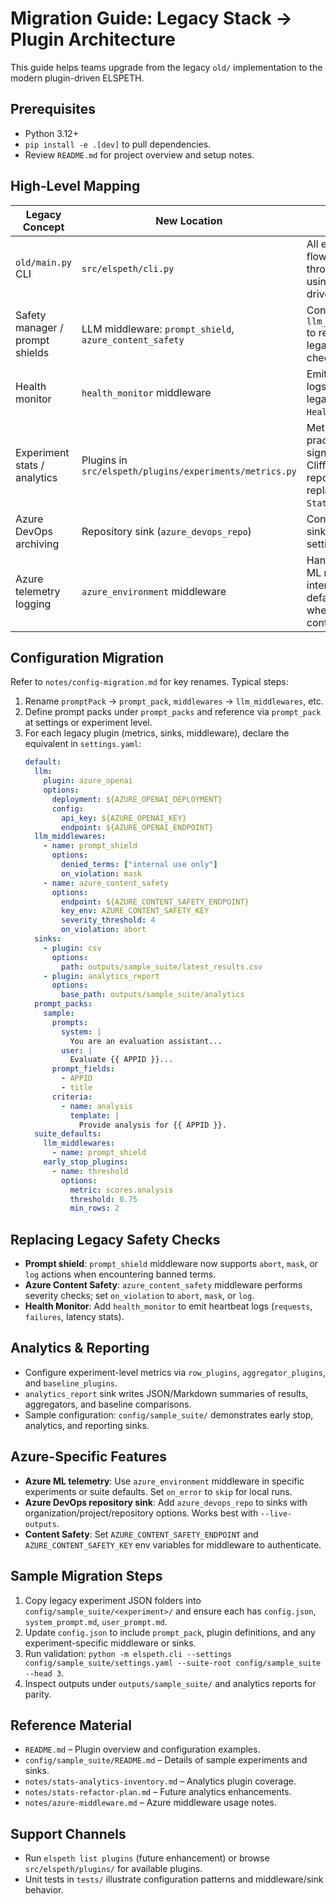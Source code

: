 # Migration Guide: Legacy Stack → Plugin Architecture

This guide helps teams upgrade from the legacy `old/` implementation to the modern plugin-driven ELSPETH.

## Prerequisites
- Python 3.12+
- `pip install -e .[dev]` to pull dependencies.
- Review `README.md` for project overview and setup notes.

## High-Level Mapping

| Legacy Concept | New Location | Notes |
|----------------|--------------|-------|
| `old/main.py` CLI | `src/elspeth/cli.py` | All execution flows funnel through the CLI using config-driven plugins. |
| Safety manager / prompt shields | LLM middleware: `prompt_shield`, `azure_content_safety` | Configure in `llm_middlewares` to replicate legacy safety checks. |
| Health monitor | `health_monitor` middleware | Emits heartbeat logs similar to legacy `HealthMonitor`. |
| Experiment stats / analytics | Plugins in `src/elspeth/plugins/experiments/metrics.py` | Metrics, practical significance, Cliff’s delta, reporting sink replace legacy `StatsAnalyzer`. |
| Azure DevOps archiving | Repository sink (`azure_devops_repo`) | Configure in sinks section of settings. |
| Azure telemetry logging | `azure_environment` middleware | Handles Azure ML run interaction; defaults to skip when no run context. |

## Configuration Migration

Refer to `notes/config-migration.md` for key renames. Typical steps:
1. Rename `promptPack` → `prompt_pack`, `middlewares` → `llm_middlewares`, etc.
2. Define prompt packs under `prompt_packs` and reference via `prompt_pack` at settings or experiment level.
3. For each legacy plugin (metrics, sinks, middleware), declare the equivalent in `settings.yaml`:
   ```yaml
   default:
     llm:
       plugin: azure_openai
       options:
         deployment: ${AZURE_OPENAI_DEPLOYMENT}
         config:
           api_key: ${AZURE_OPENAI_KEY}
           endpoint: ${AZURE_OPENAI_ENDPOINT}
     llm_middlewares:
       - name: prompt_shield
         options:
           denied_terms: ["internal use only"]
           on_violation: mask
       - name: azure_content_safety
         options:
           endpoint: ${AZURE_CONTENT_SAFETY_ENDPOINT}
           key_env: AZURE_CONTENT_SAFETY_KEY
           severity_threshold: 4
           on_violation: abort
     sinks:
       - plugin: csv
         options:
           path: outputs/sample_suite/latest_results.csv
       - plugin: analytics_report
         options:
           base_path: outputs/sample_suite/analytics
     prompt_packs:
       sample:
         prompts:
           system: |
             You are an evaluation assistant...
           user: |
             Evaluate {{ APPID }}...
         prompt_fields:
           - APPID
           - title
         criteria:
           - name: analysis
             template: |
               Provide analysis for {{ APPID }}.
     suite_defaults:
       llm_middlewares:
         - name: prompt_shield
       early_stop_plugins:
         - name: threshold
           options:
             metric: scores.analysis
             threshold: 0.75
             min_rows: 2
   ```

## Replacing Legacy Safety Checks
- **Prompt shield**: `prompt_shield` middleware now supports `abort`, `mask`, or `log` actions when encountering banned terms.
- **Azure Content Safety**: `azure_content_safety` middleware performs severity checks; set `on_violation` to `abort`, `mask`, or `log`.
- **Health Monitor**: Add `health_monitor` to emit heartbeat logs (`requests`, `failures`, latency stats).

## Analytics & Reporting
- Configure experiment-level metrics via `row_plugins`, `aggregator_plugins`, and `baseline_plugins`.
- `analytics_report` sink writes JSON/Markdown summaries of results, aggregators, and baseline comparisons.
- Sample configuration: `config/sample_suite/` demonstrates early stop, analytics, and reporting sinks.

## Azure-Specific Features
- **Azure ML telemetry**: Use `azure_environment` middleware in specific experiments or suite defaults. Set `on_error` to `skip` for local runs.
- **Azure DevOps repository sink**: Add `azure_devops_repo` to sinks with organization/project/repository options. Works best with `--live-outputs`.
- **Content Safety**: Set `AZURE_CONTENT_SAFETY_ENDPOINT` and `AZURE_CONTENT_SAFETY_KEY` env variables for middleware to authenticate.

## Sample Migration Steps
1. Copy legacy experiment JSON folders into `config/sample_suite/<experiment>/` and ensure each has `config.json`, `system_prompt.md`, `user_prompt.md`.
2. Update `config.json` to include `prompt_pack`, plugin definitions, and any experiment-specific middleware or sinks.
3. Run validation: `python -m elspeth.cli --settings config/sample_suite/settings.yaml --suite-root config/sample_suite --head 3`.
4. Inspect outputs under `outputs/sample_suite/` and analytics reports for parity.

## Reference Material
- `README.md` – Plugin overview and configuration examples.
- `config/sample_suite/README.md` – Details of sample experiments and sinks.
- `notes/stats-analytics-inventory.md` – Analytics plugin coverage.
- `notes/stats-refactor-plan.md` – Future analytics enhancements.
- `notes/azure-middleware.md` – Azure middleware usage notes.

## Support Channels
- Run `elspeth list plugins` (future enhancement) or browse `src/elspeth/plugins/` for available plugins.
- Unit tests in `tests/` illustrate configuration patterns and middleware/sink behavior.
